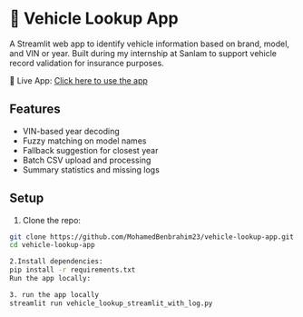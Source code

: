 # 🚗 Vehicle Lookup App

A Streamlit web app to identify vehicle information based on brand, model, and VIN or year. Built during my internship at Sanlam to support vehicle record validation for insurance purposes.

🔗 Live App: [Click here to use the app](https://vehicle-lookup-app-hfbw8ffeodzd8mwnal5t2i.streamlit.app/)

## Features
- VIN-based year decoding
- Fuzzy matching on model names
- Fallback suggestion for closest year
- Batch CSV upload and processing
- Summary statistics and missing logs

## Setup

1. Clone the repo:
```bash
git clone https://github.com/MohamedBenbrahim23/vehicle-lookup-app.git
cd vehicle-lookup-app

2.Install dependencies:
pip install -r requirements.txt
Run the app locally:

3. run the app locally
streamlit run vehicle_lookup_streamlit_with_log.py
